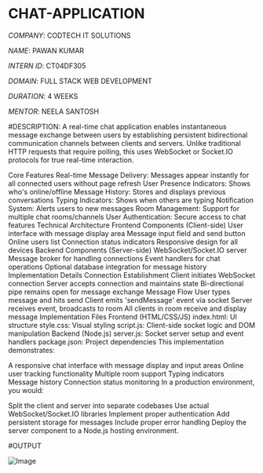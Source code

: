 # CHAT-APPLICATION

*COMPANY*: CODTECH IT SOLUTIONS

*NAME*: PAWAN KUMAR

*INTERN ID*: CT04DF305

*DOMAIN*: FULL STACK WEB DEVELOPMENT

*DURATION*: 4 WEEKS

*MENTOR*: NEELA SANTOSH

#DESCRIPTION: A real-time chat application enables instantaneous message exchange between users by establishing persistent bidirectional communication channels between clients and servers. Unlike traditional HTTP requests that require polling, this uses WebSocket or Socket.IO protocols for true real-time interaction.

Core Features
Real-time Message Delivery: Messages appear instantly for all connected users without page refresh
User Presence Indicators: Shows who's online/offline
Message History: Stores and displays previous conversations
Typing Indicators: Shows when others are typing
Notification System: Alerts users to new messages
Room Management: Support for multiple chat rooms/channels
User Authentication: Secure access to chat features
Technical Architecture
Frontend Components (Client-side)
User interface with message display area
Message input field and send button
Online users list
Connection status indicators
Responsive design for all devices
Backend Components (Server-side)
WebSocket/Socket.IO server
Message broker for handling connections
Event handlers for chat operations
Optional database integration for message history
Implementation Details
Connection Establishment
Client initiates WebSocket connection
Server accepts connection and maintains state
Bi-directional pipe remains open for message exchange
Message Flow
User types message and hits send
Client emits 'sendMessage' event via socket
Server receives event, broadcasts to room
All clients in room receive and display message
Implementation Files
Frontend (HTML/CSS/JS)
index.html: UI structure
style.css: Visual styling
script.js: Client-side socket logic and DOM manipulation
Backend (Node.js)
server.js: Socket server setup and event handlers
package.json: Project dependencies
This implementation demonstrates:

A responsive chat interface with message display and input areas
Online user tracking functionality
Multiple room support
Typing indicators
Message history
Connection status monitoring
In a production environment, you would:

Split the client and server into separate codebases
Use actual WebSocket/Socket.IO libraries
Implement proper authentication
Add persistent storage for messages
Include proper error handling
Deploy the server component to a Node.js hosting environment.

#OUTPUT

![Image](https://github.com/user-attachments/assets/0e8278f4-a65a-40a9-8852-8dfe9d0c77ce)
